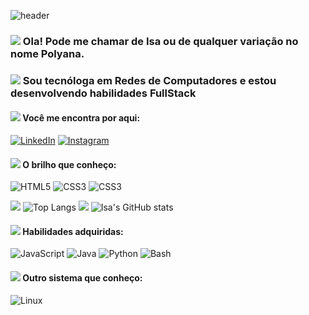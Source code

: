 
![header](https://capsule-render.vercel.app/api?type=waving&&height=300&section=header&text=Isa%20Polyana%20G%20A%20de%20Souza&theme=radical)

### ![](https://stardewcommunitywiki.com/mediawiki/images/1/16/Speech_bubble.png) Ola! Pode me chamar de Isa ou de qualquer variação no nome Polyana.
### ![](https://stardewcommunitywiki.com/mediawiki/images/1/16/Speech_bubble.png) Sou tecnóloga em Redes de Computadores e estou desenvolvendo habilidades FullStack


#### ![](https://stardewcommunitywiki.com/mediawiki/images/7/7a/Multiplayer_Icon.png) Você me encontra por aqui:
[![LinkedIn](https://img.shields.io/badge/LinkedIn-000?style=for-the-badge&logo=linkedin&logoColor=0E76A8)](https://www.linkedin.com/in/isa-alves/)
[![Instagram](https://img.shields.io/badge/Instagram-000?style=for-the-badge&logo=instagram)](https://www.instagram.com/sohisa.p/)

#### ![](https://stardewcommunitywiki.com/mediawiki/images/9/9f/Gold_Quality.png) O brilho que conheço:
![HTML5](https://img.shields.io/badge/HTML5-000?style=for-the-badge&logo=html5)
![CSS3](https://img.shields.io/badge/CSS3-000?style=for-the-badge&logo=css3&logoColor=264CE4)
![CSS3](https://img.shields.io/badge/CSS3-000?style=for-the-badge&logo=css3&logoColor=264CE4)

![](https://stardewcommunitywiki.com/mediawiki/images/4/47/Calendar_Flag_Anim.gif)
![Top Langs](https://github-readme-stats-git-masterrstaa-rickstaa.vercel.app/api/top-langs/?username=SohIsa&layout=compact&theme=radical)
![](https://stardewcommunitywiki.com/mediawiki/images/4/47/Calendar_Flag_Anim.gif)
![Isa's GitHub stats](https://github-readme-stats.vercel.app/api?username=SohIsa&theme=radical&show_icons=true)

#### ![](https://stardewcommunitywiki.com/mediawiki/images/archive/c/c2/20161107080349%21Quests_Icon.png) Habilidades adquiridas:
![JavaScript](https://img.shields.io/badge/JavaScript-000?style=for-the-badge&logo=javascript)
![Java](https://img.shields.io/badge/Java-000?style=for-the-badge&logo=java)
![Python](https://img.shields.io/badge/Python-000?style=for-the-badge&logo=python)
![Bash](https://img.shields.io/badge/Bash-121011?style=for-the-badge&logo=gnu-bash&logoColor=white)

#### ![](https://stardewcommunitywiki.com/mediawiki/images/3/33/Stardew_Checkup_Icon.png) Outro sistema que conheço:
![Linux](https://img.shields.io/badge/Linux-FCC624?style=for-the-badge&logo=linux&logoColor=black)
